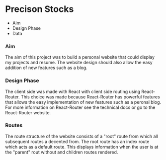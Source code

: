# Precison Stocks

- Aim
- Design Phase
- Data

### Aim

The aim of this project was to build a personal website that could display my projects and resume. The website design should also allow the easy addition of new features such as a blog.

### Design Phase

The client side was made with React with client side routing using React-Router. This choice was made because React-Router has powerful features that allows the easy implementation of new features such as a peronal blog. For more information on React-Router see the technical docs or go to the React-Router website.

### Routes

The route structure of the website consists of a "root" route from which all subsequent routes a decented from. The root route has an index route which acts as a default route. This displays information when the user is at the "parent" rout without and children routes rendered.


